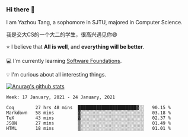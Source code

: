 ### Hi there 👋
I am Yazhou Tang, a sophomore in SJTU, majored in Computer Science.

我是交大CS的一个大二的学生，很高兴遇见你:smile:

:star: I believe that **All is well**, and **everything will be better**.

:computer: I'm currently learning [Software Foundations](https://softwarefoundations.cis.upenn.edu/).

:bulb: I'm curious about all interesting things.

[![Anurag's github stats](https://github-readme-stats.vercel.app/api?username=ADSWT518&count_private=true)](https://github.com/anuraghazra/github-readme-stats)

<!--START_SECTION:waka-->
```text
Week: 17 January, 2021 - 24 January, 2021

Coq        27 hrs 48 mins  ██████████████████████▓░░   90.15 % 
Markdown   58 mins         ▓░░░░░░░░░░░░░░░░░░░░░░░░   03.18 % 
TeX        43 mins         ▓░░░░░░░░░░░░░░░░░░░░░░░░   02.37 % 
JSON       27 mins         ▒░░░░░░░░░░░░░░░░░░░░░░░░   01.49 % 
HTML       18 mins         ▒░░░░░░░░░░░░░░░░░░░░░░░░   01.01 % 
```
<!--END_SECTION:waka-->

<!--
**ADSWT518/ADSWT518** is a ✨ _special_ ✨ repository because its `README.md` (this file) appears on your GitHub profile.

Here are some ideas to get you started:

- 🔭 I’m currently working on ...
- 🌱 I’m currently learning ...
- 👯 I’m looking to collaborate on ...
- 🤔 I’m looking for help with ...
- 💬 Ask me about ...
- 📫 How to reach me: ...
- 😄 Pronouns: ...
- ⚡ Fun fact: ...
-->
